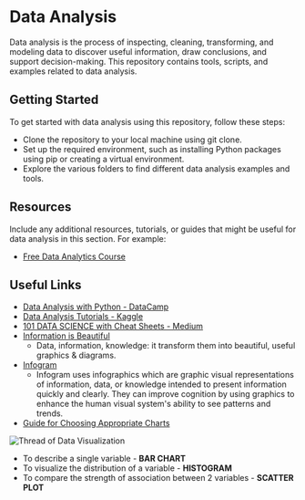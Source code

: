 # Data Analysis

Data analysis is the process of inspecting, cleaning, transforming, and modeling data to discover useful information, draw conclusions, and support decision-making. This repository contains tools, scripts, and examples related to data analysis.

## Getting Started

To get started with data analysis using this repository, follow these steps:

- Clone the repository to your local machine using git clone.
- Set up the required environment, such as installing Python packages using pip or creating a virtual environment.
- Explore the various folders to find different data analysis examples and tools.

## Resources

Include any additional resources, tutorials, or guides that might be useful for data analysis in this section. For example:

- [Free Data Analytics Course](./data.analytics.course.md)

## Useful Links

- [Data Analysis with Python - DataCamp](https://campus.datacamp.com/courses/exploratory-data-analysis-in-python/getting-to-know-a-dataset?ex=1)
- [Data Analysis Tutorials - Kaggle](https://www.kaggle.com/learn)
- [101 DATA SCIENCE with Cheat Sheets - Medium](https://medium.com/@anushka.datascoop/101-data-science-cheat-sheets-ml-dl-scraping-python-r-sql-maths-statistics-ef30b4d786eb)
- [Information is Beautiful](https://informationisbeautiful.net/)
  - Data, information, knowledge: it transform them into beautiful, useful graphics & diagrams.
- [Infogram](https://infogram.com/)
  - Infogram uses infographics which are graphic visual representations of information, data, or knowledge intended to present information quickly and clearly. They can improve cognition by using graphics to enhance the human visual system's ability to see patterns and trends.
- [Guide for Choosing Appropriate Charts](https://pbs.twimg.com/media/F2SjlH2WMAALYtZ?format=jpg&name=medium)

![Thread of Data Visualization](https://pbs.twimg.com/media/F2Rv0sGXMAAEITp?format=jpg&name=900x900)

- To describe a single variable - **BAR CHART**
- To visualize the distribution of a variable - **HISTOGRAM**
- To compare the strength of association between 2 variables - **SCATTER PLOT**
